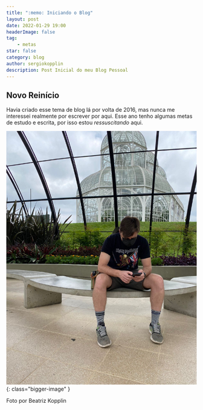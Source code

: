 ```yaml
---
title: ":memo: Iniciando o Blog"
layout: post
date: 2022-01-29 19:00
headerImage: false
tag:
    - metas
star: false
category: blog
author: sergiokopplin
description: Post Inicial do meu Blog Pessoal
---
```


## Novo Reinício

Havia criado esse tema de blog lá por volta de 2016, mas nunca me interessei realmente por escrever por aqui. Esse ano tenho algumas metas de estudo e escrita, por isso estou _ressuscitando_ aqui.

![Jardim Botânico, Curitiba](https://raw.githubusercontent.com/sergiokopplin/koppl.in/gh-pages/assets/images/blog/01-22/29-01.jpg){: class="bigger-image" }

<figcaption class="caption">Foto por Beatriz Kopplin</figcaption>
